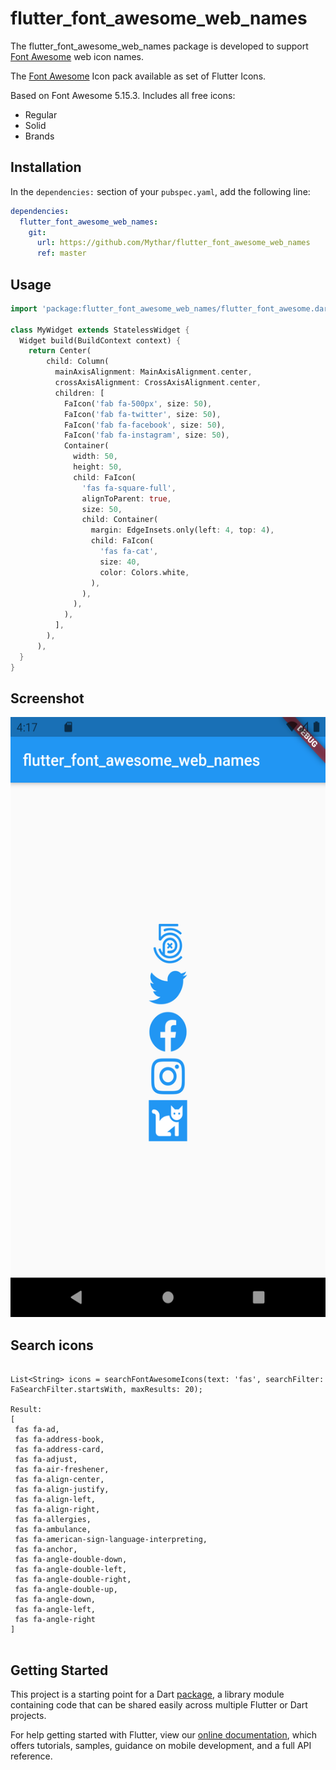 # flutter_font_awesome_web_names

The flutter_font_awesome_web_names package is developed to support [Font Awesome](https://fontawesome.com/icons) web icon names.  

The [Font Awesome](https://fontawesome.com/icons) Icon pack available as set of Flutter Icons.

Based on Font Awesome 5.15.3. Includes all free icons:

  * Regular
  * Solid
  * Brands

## Installation

In the `dependencies:` section of your `pubspec.yaml`, add the following line:

```yaml
dependencies:
  flutter_font_awesome_web_names:
    git:
      url: https://github.com/Mythar/flutter_font_awesome_web_names
      ref: master
```

## Usage

```dart
import 'package:flutter_font_awesome_web_names/flutter_font_awesome.dart';

class MyWidget extends StatelessWidget {
  Widget build(BuildContext context) {
    return Center(
        child: Column(
          mainAxisAlignment: MainAxisAlignment.center,
          crossAxisAlignment: CrossAxisAlignment.center,
          children: [
            FaIcon('fab fa-500px', size: 50),
            FaIcon('fab fa-twitter', size: 50),
            FaIcon('fab fa-facebook', size: 50),
            FaIcon('fab fa-instagram', size: 50),
            Container(
              width: 50,
              height: 50,
              child: FaIcon(
                'fas fa-square-full',
                alignToParent: true,
                size: 50,
                child: Container(
                  margin: EdgeInsets.only(left: 4, top: 4),
                  child: FaIcon(
                    'fas fa-cat',
                    size: 40,
                    color: Colors.white,
                  ),
                ),
              ),
            ),
          ],
        ),
      ),
  }
}
```

## Screenshot

<p align="center">
    <img src="https://github.com/Mythar/flutter_font_awesome_web_names/blob/master/Screenshot_1632406672.png" width=540" height="960"/>
</p>

## Search icons

```

List<String> icons = searchFontAwesomeIcons(text: 'fas', searchFilter: FaSearchFilter.startsWith, maxResults: 20);

Result:
[
 fas fa-ad, 
 fas fa-address-book, 
 fas fa-address-card, 
 fas fa-adjust, 
 fas fa-air-freshener, 
 fas fa-align-center, 
 fas fa-align-justify, 
 fas fa-align-left, 
 fas fa-align-right, 
 fas fa-allergies, 
 fas fa-ambulance, 
 fas fa-american-sign-language-interpreting, 
 fas fa-anchor, 
 fas fa-angle-double-down, 
 fas fa-angle-double-left, 
 fas fa-angle-double-right, 
 fas fa-angle-double-up, 
 fas fa-angle-down, 
 fas fa-angle-left, 
 fas fa-angle-right
]


```

## Getting Started

This project is a starting point for a Dart
[package](https://flutter.dev/developing-packages/),
a library module containing code that can be shared easily across
multiple Flutter or Dart projects.

For help getting started with Flutter, view our 
[online documentation](https://flutter.dev/docs), which offers tutorials, 
samples, guidance on mobile development, and a full API reference.
